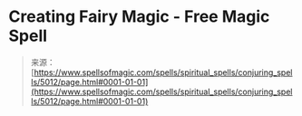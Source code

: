 <!--yml
category: 未分类
date: 2024-06-12 18:38:59
-->

# Creating Fairy Magic - Free Magic Spell

> 来源：[https://www.spellsofmagic.com/spells/spiritual_spells/conjuring_spells/5012/page.html#0001-01-01](https://www.spellsofmagic.com/spells/spiritual_spells/conjuring_spells/5012/page.html#0001-01-01)